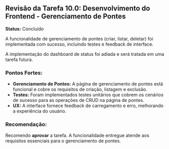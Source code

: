 ## Revisão da Tarefa 10.0: Desenvolvimento do Frontend - Gerenciamento de Pontes

**Status:** Concluído

A funcionalidade de gerenciamento de pontes (criar, listar, deletar) foi implementada com sucesso, incluindo testes e feedback de interface.

A implementação do dashboard de status foi adiada e será tratada em uma tarefa futura.

### Pontos Fortes:
- **Gerenciamento de Pontes:** A página de gerenciamento de pontes está funcional e cobre os requisitos de criação, listagem e exclusão.
- **Testes:** Foram implementados testes unitários que cobrem os cenários de sucesso para as operações de CRUD na página de pontes.
- **UX:** A interface fornece feedback de carregamento e erro, melhorando a experiência do usuário.

### Recomendação:
Recomendo **aprovar** a tarefa. A funcionalidade entregue atende aos requisitos essenciais para o gerenciamento de pontes.